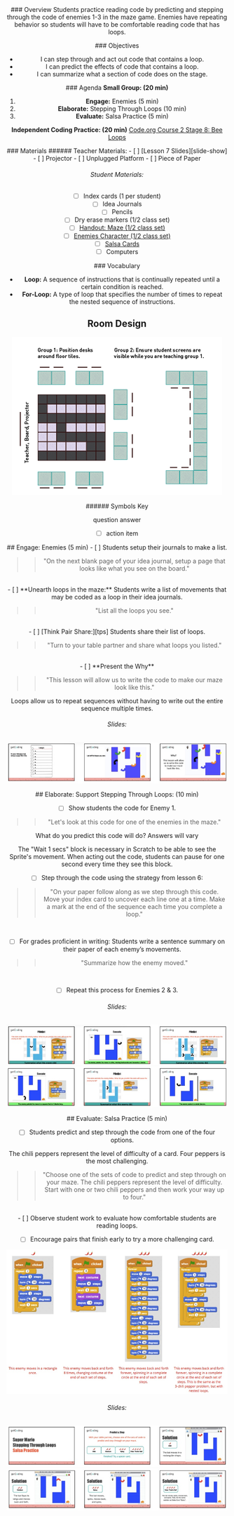 <header class='header' title='Lesson 7' subtitle='Read Loops 2'/>

<notable>
<iconp src='/icons/activity.png'>### Overview</iconp>
Students practice reading code by predicting and stepping through the code of enemies 1-3 in the maze game. Enemies have repeating behavior so students will have to be comfortable reading code that has loops.

<iconp src='/icons/objectives.png'>### Objectives</iconp>
- I can step through and act out code that contains a loop.
- I can predict the effects of code that contains a loop.
- I can summarize what a section of code does on the stage.

<iconp src='/icons/agenda.png'>### Agenda</iconp>
**Small Group: (20 min)**
1. **Engage:** Enemies (5 min)
1. **Elaborate:** Stepping Through Loops (10 min)
1. **Evaluate:** Salsa Practice (5 min)  

**Independent Coding Practice: (20 min)** [Code.org Course 2 Stage 8: Bee Loops](https://studio.code.org/s/course2/stage/8/puzzle/1)

<note>
<iconp src='/icons/materials.png'>### Materials</iconp>
###### Teacher Materials:
- [ ] [Lesson 7 Slides][slide-show]
- [ ] Projector
- [ ] Unplugged Platform 
- [ ] Piece of Paper 

###### Student Materials: 
- [ ] Index cards (1 per student)
- [ ] Idea Journals
- [ ] Pencils
- [ ] Dry erase markers (1/2 class set)
- [ ] [Handout: Maze (1/2 class set)][handout]
- [ ] [Enemies Character (1/2 class set)][characters]
- [ ] [Salsa Cards][salsa-cards]
- [ ] Computers

<iconp src='/icons/vocab.png'>### Vocabulary</iconp>

- **Loop:** A sequence of instructions that is continually repeated until a certain condition is reached.
- **For-Loop:** A type of loop that specifies the number of times to repeat the nested sequence of instructions.

</note>

<pagebreak/>

## Room Design

![room](./images/desk-setup_split-classroom.png)

<note borderLeft='2px solid green' mt='2em'>
###### Symbols Key

<iconp ml='1.65em' type='question'>question</iconp>
<iconp ml='1.65em' type='answer'>answer</iconp>
- [ ] action item
</note>

<pagebreak/>
## Engage: Enemies (5 min)
- [ ] Students setup their journals to make a list.

> > "On the next blank page of your idea journal, setup a page that looks like what you see on the board."
<br/>
- [ ] **Unearth loops in the maze:** Students write a list of movements that may be coded as a loop in their idea journals.

> > "List all the loops you see."
<br/>
- [ ] [Think Pair Share:][tps] Students share their list of loops.

> > "Turn to your table partner and share what loops you listed."
<br/>
- [ ] **Present the Why**

> > "This lesson will allow us to write the code to make our maze look like this."

<note type='key' title='Key Points'> 
Loops allow us to repeat sequences without having to write out the entire sequence multiple times.
</note>


###### Slides:
![donow-slides](./images/slides-do-now.jpeg)

<pagebreak/>
## Elaborate: Support Stepping Through Loops: (10 min)

- [ ] Show students the code for Enemy 1.

> > "Let's look at this code for one of the enemies in the maze."

<iconp type='question'>What do you predict this code will do?</iconp>
<iconp type='answer'>Answers will vary</iconp>

<note type='tip'>
The "Wait 1 secs" block is necessary in Scratch to be able to see the Sprite's movement. When acting out the code, students can pause for one second every time they see this block.
</note>

- [ ] Step through the code using the strategy from lesson 6:

> > "On your paper follow along as we step through this code. Move your index card to uncover each line one at a time. Make a  mark at the end of the sequence each time you complete a loop."
<br/>

- [ ] For grades proficient in writing: Students write a sentence summary on their paper of each enemy’s movements.

> > "Summarize how the enemy moved."
<br/>

- [ ] Repeat this process for Enemies 2 & 3. 

###### Slides:
![stepping-slides1](./images/slides-stepping1.jpeg)
![stepping-slides2](./images/slides-stepping2.jpeg)

<pagebreak/>
## Evaluate: Salsa Practice (5 min)

- [ ] Students predict and step through the code from one of the four options. 
<note type='tip'>
The chili peppers represent the level of difficulty of a card. Four peppers is the most challenging.
</note>

> > "Choose one of the sets of code to predict and step through on your maze. The chili peppers represent the level of difficulty. Start with one or two chili peppers and then work your way up to four."
<br/>
- [ ] Observe student work to evaluate how comfortable students are reading loops. 

- [ ] Encourage pairs that finish early to try a more challenging card.

![salsacards](./images/salsacards.jpeg)

###### Slides:
![salsa-slides](./images/slides-salsa1.jpeg)
![salsa-slides](./images/slides-salsa2.jpeg)
</notable>


[slide-show]: https://docs.google.com/presentation/d/1xdeJXVRE1wMofw5KSin4iZzqNrtKwqJBOY-RtJPtnec/edit#slide=id.p
[handout]: https://drive.google.com/file/d/0B2wBzr9vcXjPd1gtZFpYSUJIOWc/view
[characters]: https://drive.google.com/file/d/0B2wBzr9vcXjPVTFKd3Z3bXhGUkU/view 
[salsa-cards]: https://drive.google.com/file/d/0B2wBzr9vcXjPYzBsV0tTZ21yTDA/view
[tps]: http://www.acpsk12.org/pl/coachs-cuts/think-pair-share/